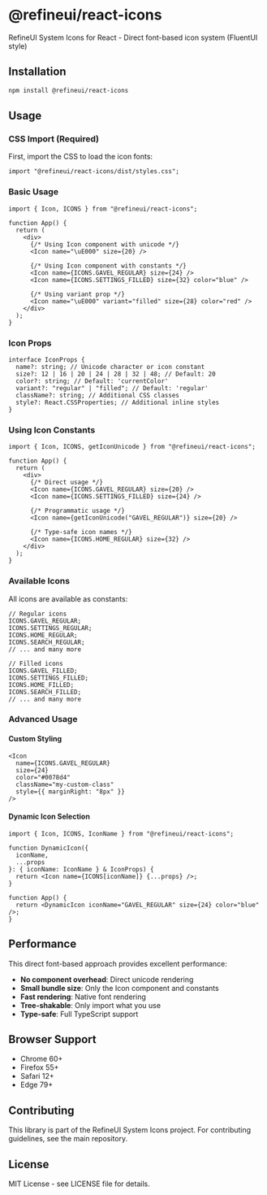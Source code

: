 # @refineui/react-icons

RefineUI System Icons for React - Direct font-based icon system (FluentUI style)

## Installation

```bash
npm install @refineui/react-icons
```

## Usage

### CSS Import (Required)

First, import the CSS to load the icon fonts:

```tsx
import "@refineui/react-icons/dist/styles.css";
```

### Basic Usage

```tsx
import { Icon, ICONS } from "@refineui/react-icons";

function App() {
  return (
    <div>
      {/* Using Icon component with unicode */}
      <Icon name="\uE000" size={20} />

      {/* Using Icon component with constants */}
      <Icon name={ICONS.GAVEL_REGULAR} size={24} />
      <Icon name={ICONS.SETTINGS_FILLED} size={32} color="blue" />

      {/* Using variant prop */}
      <Icon name="\uE000" variant="filled" size={28} color="red" />
    </div>
  );
}
```

### Icon Props

```tsx
interface IconProps {
  name?: string; // Unicode character or icon constant
  size?: 12 | 16 | 20 | 24 | 28 | 32 | 48; // Default: 20
  color?: string; // Default: 'currentColor'
  variant?: "regular" | "filled"; // Default: 'regular'
  className?: string; // Additional CSS classes
  style?: React.CSSProperties; // Additional inline styles
}
```

### Using Icon Constants

```tsx
import { Icon, ICONS, getIconUnicode } from "@refineui/react-icons";

function App() {
  return (
    <div>
      {/* Direct usage */}
      <Icon name={ICONS.GAVEL_REGULAR} size={20} />
      <Icon name={ICONS.SETTINGS_FILLED} size={24} />

      {/* Programmatic usage */}
      <Icon name={getIconUnicode("GAVEL_REGULAR")} size={20} />

      {/* Type-safe icon names */}
      <Icon name={ICONS.HOME_REGULAR} size={32} />
    </div>
  );
}
```

### Available Icons

All icons are available as constants:

```tsx
// Regular icons
ICONS.GAVEL_REGULAR;
ICONS.SETTINGS_REGULAR;
ICONS.HOME_REGULAR;
ICONS.SEARCH_REGULAR;
// ... and many more

// Filled icons
ICONS.GAVEL_FILLED;
ICONS.SETTINGS_FILLED;
ICONS.HOME_FILLED;
ICONS.SEARCH_FILLED;
// ... and many more
```

### Advanced Usage

#### Custom Styling

```tsx
<Icon
  name={ICONS.GAVEL_REGULAR}
  size={24}
  color="#0078d4"
  className="my-custom-class"
  style={{ marginRight: "8px" }}
/>
```

#### Dynamic Icon Selection

```tsx
import { Icon, ICONS, IconName } from "@refineui/react-icons";

function DynamicIcon({
  iconName,
  ...props
}: { iconName: IconName } & IconProps) {
  return <Icon name={ICONS[iconName]} {...props} />;
}

function App() {
  return <DynamicIcon iconName="GAVEL_REGULAR" size={24} color="blue" />;
}
```

## Performance

This direct font-based approach provides excellent performance:

- **No component overhead**: Direct unicode rendering
- **Small bundle size**: Only the Icon component and constants
- **Fast rendering**: Native font rendering
- **Tree-shakable**: Only import what you use
- **Type-safe**: Full TypeScript support

## Browser Support

- Chrome 60+
- Firefox 55+
- Safari 12+
- Edge 79+

## Contributing

This library is part of the RefineUI System Icons project. For contributing guidelines, see the main repository.

## License

MIT License - see LICENSE file for details.
